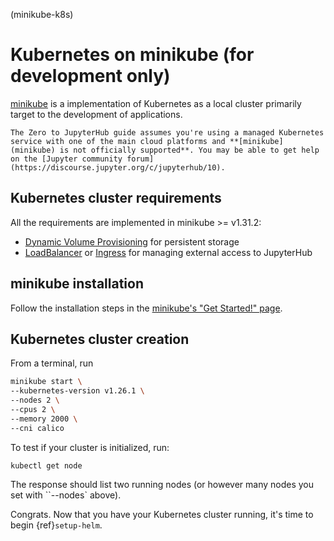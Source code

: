 (minikube-k8s)

# Kubernetes on minikube (for development only)

[minikube](minikube) is a implementation of Kubernetes as a local cluster primarily target to the development of applications.

```{important}
The Zero to JupyterHub guide assumes you're using a managed Kubernetes service with one of the main cloud platforms and **[minikube](minikube) is not officially supported**. You may be able to get help on the [Jupyter community forum](https://discourse.jupyter.org/c/jupyterhub/10).
```

## Kubernetes cluster requirements

All the requirements are implemented in minikube >= v1.31.2:

- [Dynamic Volume Provisioning](https://kubernetes.io/docs/concepts/storage/dynamic-provisioning/) for persistent storage
- [LoadBalancer](https://kubernetes.io/docs/concepts/services-networking/service/#loadbalancer) or [Ingress](https://kubernetes.io/docs/concepts/services-networking/ingress/) for managing external access to JupyterHub

## minikube installation

Follow the installation steps in the [minikube's "Get Started!" page](https://minikube.sigs.k8s.io/docs/start/).

## Kubernetes cluster creation

From a terminal, run

```bash
minikube start \
--kubernetes-version v1.26.1 \
--nodes 2 \
--cpus 2 \
--memory 2000 \
--cni calico
```

To test if your cluster is initialized, run:

```
kubectl get node
```

The response should list two running nodes (or however many nodes you set with ``--nodes` above).

Congrats. Now that you have your Kubernetes cluster running, it's time to
begin {ref}`setup-helm`.

[minikube]: https://minikube.sigs.k8s.io/docs/